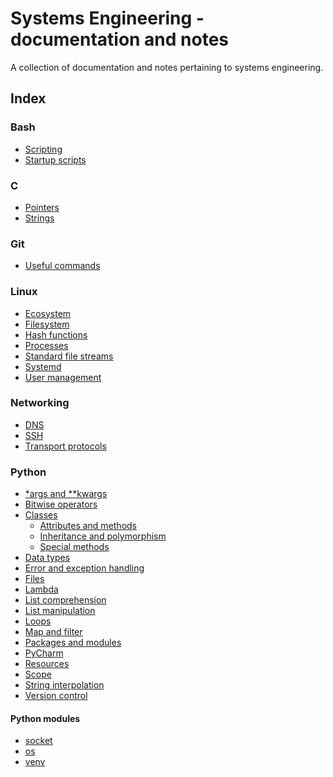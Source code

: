 Systems Engineering - documentation and notes
============================================

A collection of documentation and notes pertaining to systems engineering.

Index
-----

### Bash
- [Scripting](./bash/scripting.md)
- [Startup scripts](./bash/startup.md)

### C
- [Pointers](./c/pointers.md)
- [Strings](./c/strings.md)

### Git
- [Useful commands](./git/commands.md)

### Linux
- [Ecosystem](./linux/ecosystem.md)
- [Filesystem](./linux/filesystem.md)
- [Hash functions](./linux/hash-functions.md)
- [Processes](./linux/processes.md)
- [Standard file streams](./linux/file-stream.md)
- [Systemd](./linux/systemd.md)
- [User management](./linux/users.md)

### Networking
- [DNS](./networking/dns.md)
- [SSH](./networking/ssh.md)
- [Transport protocols](./networking/transport.md)

### Python
- [\*args and \**kwargs](./python/args-kwargs.md)
- [Bitwise operators](./python/bitwise.md)
- [Classes](./python/classes/index.md)
  - [Attributes and methods](./python/classes/attributes-methods.md)
  - [Inheritance and polymorphism](./python/classes/inheritance-polymorphism.md)
  - [Special methods](./python/classes/special-methods.md)
- [Data types](./python/data-types.md)
- [Error and exception handling](./python/error.md)
- [Files](./python/files.md)
- [Lambda](./python/lambda.md)
- [List comprehension](./python/list-comprehension.md)
- [List manipulation](./python/list-manipulation.md)
- [Loops](./python/loops.md)
- [Map and filter](./python/map-filter.md)
- [Packages and modules](./python/packages-modules.md)
- [PyCharm](./python/pycharm.md)
- [Resources](./python/resources.md)
- [Scope](./python/scope.md)
- [String interpolation](./python/string-interpolation.md)
- [Version control](./python/version-control.md)

#### Python modules
- [socket](./python/modules/socket.md)
- [os](./python/modules/os.md)
- [venv](./python/modules/venv.md)
